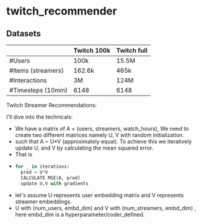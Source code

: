 # twitch_recommender

## Datasets

|                    | Twitch 100k | Twitch full |
|--------------------|-------------|-------------|
| #Users             | 100k        | 15.5M       |
| #Items (streamers) | 162.6k      | 465k        |
| #Interactions      | 3M          | 124M        |
| #Timesteps (10min) | 6148        | 6148        |


Twitch Streamer Recommendations:

I'll dive into the technicals: 
* We have a matrix of A = (users, streamers, watch_hours), We need to create two different matrices namely U, V with random initialization.
* such that A ~ U*V (approximately equal). To achieve this we iteratively update U, and V by calculating the mean squared error.
* That is
* ```python
  for _ in iterations:
    pred = U*V
    CALCULATE MSE(A, pred)
    update U,V with gradients  
  ```
* let's assume U represents user embedding matrix and V represents streamer embeddings.
* U with (num_users, embd_dim) and V with (num_streamers, embd_dim) , here embd_dim is a hyperparameter/coder_defined.

